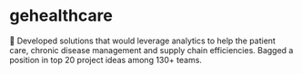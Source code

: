 gehealthcare
==============================
	Developed solutions that would leverage analytics to help the patient care, chronic disease management and supply chain efficiencies. Bagged a position in top 20 project ideas among 130+ teams.
